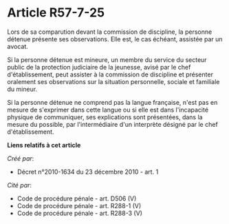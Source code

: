 # Article R57-7-25

Lors de sa comparution devant la commission de discipline, la personne détenue présente ses observations. Elle est, le cas
échéant, assistée par un avocat. 

Si la personne détenue est mineure, un membre du service du secteur public de la protection judiciaire de la jeunesse, avisé
par le chef d'établissement, peut assister à la commission de discipline et présenter oralement ses observations sur la
situation personnelle, sociale et familiale du mineur. 

Si la personne détenue ne comprend pas la langue française, n'est pas en mesure de s'exprimer dans cette langue ou si elle
est dans l'incapacité physique de communiquer, ses explications sont présentées, dans la mesure du possible, par
l'intermédiaire d'un interprète désigné par le chef d'établissement.

**Liens relatifs à cet article**

_Créé par_:

  - Décret n°2010-1634 du 23 décembre 2010 - art. 1

_Cité par_:

  - Code de procédure pénale - art. D506 (V)
  - Code de procédure pénale - art. R288-1 (V)
  - Code de procédure pénale - art. R288-3 (V)
